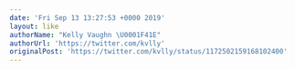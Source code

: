 ```yaml
---
date: 'Fri Sep 13 13:27:53 +0000 2019'
layout: like
authorName: "Kelly Vaughn \U0001F41E"
authorUrl: 'https://twitter.com/kvlly'
originalPost: 'https://twitter.com/kvlly/status/1172502159168102400'
---
```

